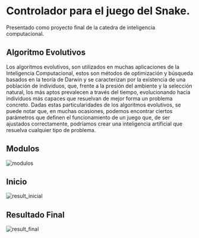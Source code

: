 # Controlador para el juego del Snake.

Presentado como proyecto final de la catedra de inteligencia computacional.

## Algoritmo Evolutivos

Los algoritmos evolutivos, son utilizados en muchas
aplicaciones de la Inteligencia Computacional, estos
son métodos de optimización y búsqueda basados en la teoría
de Darwin y se caracterizan por la existencia de una
población de individuos, que, frente a la presión del ambiente
y la selección natural, los más aptos prevalecen a través del
tiempo, evolucionando hacia individuos más capaces que
resuelvan de mejor forma un problema concreto. Dadas estas
particularidades de los algoritmos evolutivos, se puede notar
que, en muchas ocasiones, podemos encontrar ciertos
parámetros que definen el funcionamiento de un juego que,
de ser ajustados correctamente, podríamos crear una
inteligencia artificial que resuelva cualquier tipo de
problema.

## Modulos

![modulos](https://i.ibb.co/D9cng9P/Sin-t-tulo.png)

## Inicio

![result_inicial](https://media.giphy.com/media/Xd1C2oAyvzHHHg399P/giphy.gif)

## Resultado Final

![result_final](https://media.giphy.com/media/XG6SbKgPoCrSjFt9JE/giphy.gif)
